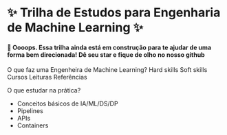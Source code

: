 # ✨ Trilha de Estudos para Engenharia de Machine Learning ✨

  <div>
 
#### 🚧 Oooops. Essa trilha ainda está em construção para te ajudar de uma forma bem direcionada! Dê seu star e fique de olho no nosso github 
 
 </div>
 
 O que faz uma Engenheira de Machine Learning?
 Hard skills
 Soft skills
 Cursos
 Leituras
 Referências
 
 O que estudar na prática?

- Conceitos básicos de IA/ML/DS/DP
- Pipelines
- APIs
- Containers
